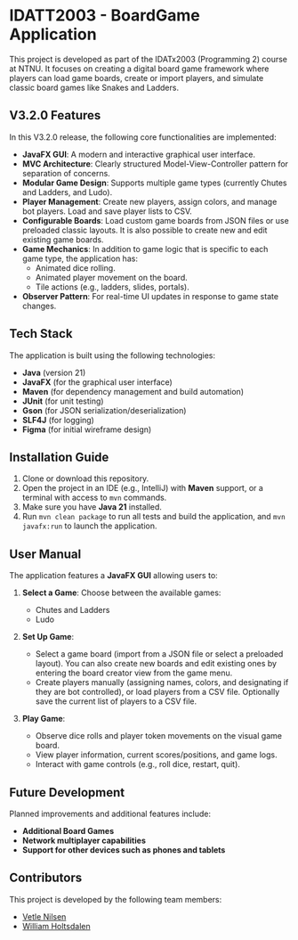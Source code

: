 # IDATT2003 - BoardGame Application
This project is developed as part of the IDATx2003 (Programming 2) course at NTNU. It focuses on creating a digital board game framework where players can load game boards, create or import players, and simulate classic board games like Snakes and Ladders.

## V3.2.0 Features
In this V3.2.0 release, the following core functionalities are implemented:
- **JavaFX GUI**: A modern and interactive graphical user interface.
- **MVC Architecture**: Clearly structured Model-View-Controller pattern for separation of concerns.
- **Modular Game Design**: Supports multiple game types (currently Chutes and Ladders, and Ludo).
- **Player Management**: Create new players, assign colors, and manage bot players. Load and save player lists to CSV.
- **Configurable Boards**: Load custom game boards from JSON files or use preloaded classic layouts. It is also possible to create new and edit existing game boards.
- **Game Mechanics**: In addition to game logic that is specific to each game type, the application has: 
  - Animated dice rolling.
  - Animated player movement on the board.
  - Tile actions (e.g., ladders, slides, portals).
- **Observer Pattern**: For real-time UI updates in response to game state changes.

## Tech Stack
The application is built using the following technologies:
- **Java** (version 21)
- **JavaFX** (for the graphical user interface)
- **Maven** (for dependency management and build automation)
- **JUnit** (for unit testing)
- **Gson** (for JSON serialization/deserialization)
- **SLF4J** (for logging)
- **Figma** (for initial wireframe design)

## Installation Guide
1. Clone or download this repository.  
2. Open the project in an IDE (e.g., IntelliJ) with **Maven** support, or a terminal with access to `mvn` commands.
3. Make sure you have **Java 21** installed.
4. Run `mvn clean package` to run all tests and build the application, and `mvn javafx:run` to launch the application.

## User Manual
The application features a **JavaFX GUI** allowing users to:
1. **Select a Game**: Choose between the available games: 
    - Chutes and Ladders
    - Ludo
2. **Set Up Game**:
   - Select a game board (import from a JSON file or select a preloaded layout). You can also create new boards and edit existing ones by entering the board creator view from the game menu. 
   - Create players manually (assigning names, colors, and designating if they are bot controlled), or load players from a CSV file. Optionally save the current list of players to a CSV file.
   
3. **Play Game**:
   - Observe dice rolls and player token movements on the visual game board.
   - View player information, current scores/positions, and game logs.
   - Interact with game controls (e.g., roll dice, restart, quit).

## Future Development
Planned improvements and additional features include:
- **Additional Board Games** 
- **Network multiplayer capabilities**
- **Support for other devices such as phones and tablets**

## Contributors
This project is developed by the following team members:
- [Vetle Nilsen](https://github.com/vetnil1)  
- [William Holtsdalen](https://github.com/williamholtsdalen)  
